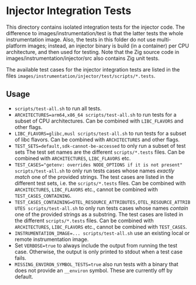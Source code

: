 Injector Integration Tests
==========================

This directory contains isolated integration tests for the injector code.
The difference to images/instrumentation/test is that the latter tests the whole instrumentation image.
Also, the tests in this folder do not use multi-platform images; instead, an injector binary is build (in a container)
per CPU architecture, and then used for testing.
Note that the Zig source code in images/instrumentation/injector/src also contains Zig unit tests.

The available test cases for the injector integration tests are listed in the files
`images/instrumentation/injector/test/scripts/*.tests`.

Usage
-----

* `scripts/test-all.sh` to run all tests.
* `ARCHITECTURES=arm64,x86_64 scripts/test-all.sh` to run tests for a subset of CPU architectures.
  Can be combined with `LIBC_FLAVORS` and other flags.
* `LIBC_FLAVORS=glibc,musl scripts/test-all.sh` to run tests for a subset of libc flavors.
  Can be combined with `ARCHITECTURES` and other flags.
* `TEST_SETS=default,sdk-cannot-be-accessed` to only run a subset of test sets  The test set names are the different
  `scripts/*.tests` files. Can be combined with `ARCHITECTURES`, `LIBC_FLAVORS` etc.
* `TEST_CASES="getenv: overrides NODE_OPTIONS if it is not present" scripts/test-all.sh` to only run tests cases whose
  names _exactly match_ one of the provided strings.
  The test cases are listed in the different test sets, i.e. the `scripts/*.tests` files.
  Can be combined with `ARCHITECTURES`, `LIBC_FLAVORS` etc., cannot be combined with `TEST_CASES_CONTAINING`.
* `TEST_CASES_CONTAINING=OTEL_RESOURCE_ATTRIBUTES,OTEL_RESOURCE_ATTRIBUTES scripts/test-all.sh` to only run tests cases
  whose names _contain_ one of the provided strings as a substring.
  The test cases are listed in the different `scripts/*.tests` files.
  Can be combined with `ARCHITECTURES`, `LIBC_FLAVORS` etc., cannot be combined with `TEST_CASES`.
* `INSTRUMENTATION_IMAGE=... scripts/test-all.sh` use an existing local or remote instrumentation image.
* Set `VERBOSE=true` to always include the output from running the test case. Otherwise, the output is only
  printed to stdout when a test case fails.
* `MISSING_ENVIRON_SYMBOL_TESTS=true` also run tests with a binary that does not provide an `__environ` symbol.
  These are currently off by default.
